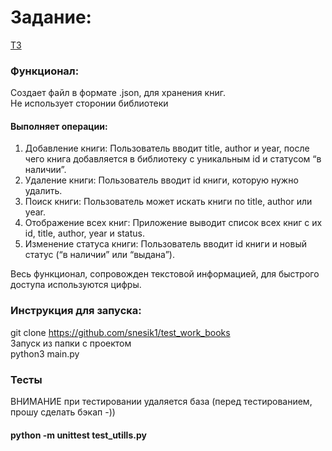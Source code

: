 # Задание:
[ТЗ](ТЗ_EM_Jun_Python.pdf)

### Функционал: <br />
Создает файл в формате .json, для хранения книг. <br />
Не использует сторонии библиотеки <br />

#### Выполняет операции: <br />
 1. Добавление книги: Пользователь вводит title, author и year, после чего книга добавляется в библиотеку с уникальным id и статусом “в наличии”. <br />
 2. Удаление книги: Пользователь вводит id книги, которую нужно удалить. <br />
 3. Поиск книги: Пользователь может искать книги по title, author или year. <br />
 4. Отображение всех книг: Приложение выводит список всех книг с их id, title, author, year и status. <br />
 5. Изменение статуса книги: Пользователь вводит id книги и новый статус (“в наличии” или “выдана”). <br />

Весь функционал, сопровожден текстовой информацией, для быстрого доступа используются цифры. <br />

### Инструкция для запуска: <br />
git clone https://github.com/snesik1/test_work_books <br />
Запуск из папки с проектом <br />
python3 main.py <br />



### Тесты <br />
ВНИМАНИЕ при тестировании удаляется база (перед тестированием, прошу сделать бэкап -)) <br />
#### python -m unittest test_utills.py
